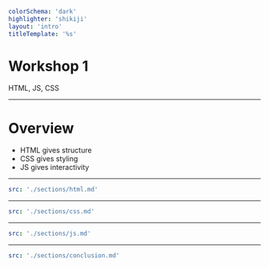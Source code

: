 ```yaml
colorSchema: 'dark'
highlighter: 'shikiji'
layout: 'intro'
titleTemplate: '%s'
```

# Workshop 1

HTML, JS, CSS

---

# Overview

- HTML gives structure
- CSS gives styling
- JS gives interactivity

---

```yaml
src: './sections/html.md'
```

---

```yaml
src: './sections/css.md'
```

---

```yaml
src: './sections/js.md'
```

---

```yaml
src: './sections/conclusion.md'
```
